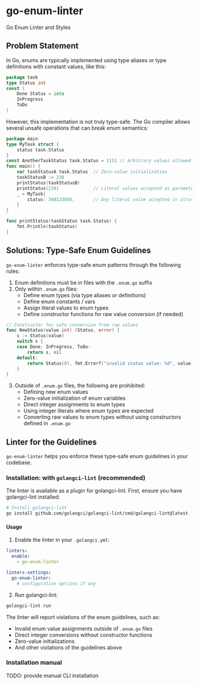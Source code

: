 # go-enum-linter

Go Enum Linter and Styles

## Problem Statement

In Go, enums are typically implemented using type aliases or type definitions with constant values, like this:

```go
package task
type Status int
const (
    Done Status = iota
    InProgress
    ToDo
)
```

However, this implementation is not truly type-safe. The Go compiler allows several unsafe operations that can break enum semantics:

```go
package main
type MyTask struct {
    status task.Status
}
const AnotherTaskStatus task.Status = 1111 // Arbitrary values allowed
func main() {
    var taskStatusA task.Status  // Zero-value initialization
    taskStatusB := 238             
    printStatus(taskStatusB)
    printStatus(238)             // Literal values accepted as parameters
    _ = MyTask{
        status: 348123893,       // Any literal value accepted in structs
    }
}

func printStatus(taskStatus task.Status) {
    fmt.Println(taskStatus)
}
```

## Solutions: Type-Safe Enum Guidelines

`go-enum-linter` enforces type-safe enum patterns through the following rules:

1. Enum definitions must be in files with the `.enum.go` suffix
2. Only within `.enum.go` files:
   - Define enum types (via type aliases or definitions)
   - Define enum constants / vars
   - Assign literal values to enum types
   - Define constructor functions for raw value conversion (if needed)

```go
// Constructor for safe conversion from raw values
func NewStatus(value int) (Status, error) {
    s := Status(value)
    switch s {
    case Done, InProgress, ToDo:
        return s, nil
    default:
        return Status(0), fmt.Errorf("invalid status value: %d", value)
    }
}
```

3. Outside of `.enum.go` files, the following are prohibited:
   - Defining new enum values
   - Zero-value initialization of enum variables
   - Direct integer assignments to enum types
   - Using integer literals where enum types are expected
   - Converting raw values to enum types without using constructors defined in `.enum.go`

##  Linter for the Guidelines

`go-enum-linter` helps you enforce these type-safe enum guidelines in your codebase.

### Installation: with `golangci-lint` (recommended)

The linter is available as a plugin for golangci-lint. First, ensure you have golangci-lint installed:

```bash
# Install golangci-lint
go install github.com/golangci/golangci-lint/cmd/golangci-lint@latest
```

#### Usage

1. Enable the linter in your `.golangci.yml`:

```yaml
linters:
  enable:
    - go-enum-linter

linters-settings:
  go-enum-linter:
    # configuration options if any
```

2. Run golangci-lint:

```bash
golangci-lint run
```

The linter will report violations of the enum guidelines, such as:

- Invalid enum value assignments outside of `.enum.go` files
- Direct integer conversions without constructor functions
- Zero-value initializations
- And other violations of the guidelines above

### Installation manual

TODO: provide manual CLI installation